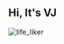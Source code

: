 ## Hi, It's VJ
![life_liker](https://user-images.githubusercontent.com/84858449/200856095-a529c1a2-ac4d-4990-b249-0ffceed59a16.jpg)

<!--
**Vijayabaskar56/Vijayabaskar56** is a ✨ _special_ ✨ repository because its `README.md` (this file) appears on your GitHub profile.


Here are some ideas to get you started:

- 🔭 I’m currently working on ...
- 🌱 I’m currently learning ...
- 👯 I’m looking to collaborate on ...
- 🤔 I’m looking for help with ...
- 💬 Ask me about ...
- 📫 How to reach me: ...
- 😄 Pronouns: ...
- ⚡ Fun fact: ...
-->
